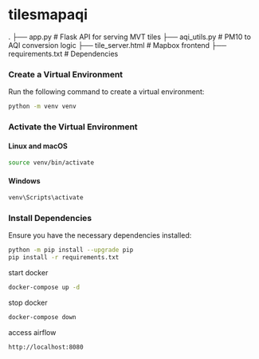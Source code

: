# tilesmapaqi

.
├── app.py              # Flask API for serving MVT tiles
├── aqi_utils.py        # PM10 to AQI conversion logic
├── tile_server.html    # Mapbox frontend
├── requirements.txt    # Dependencies


### Create a Virtual Environment

Run the following command to create a virtual environment:

```sh
python -m venv venv
```

### Activate the Virtual Environment

#### Linux and macOS
```sh
source venv/bin/activate
```

#### Windows
```sh
venv\Scripts\activate
```

### Install Dependencies

Ensure you have the necessary dependencies installed:

```sh
python -m pip install --upgrade pip
pip install -r requirements.txt
```

start docker
```sh
docker-compose up -d
```
stop docker
```sh
docker-compose down
```

access airflow
```sh
http://localhost:8080
```
